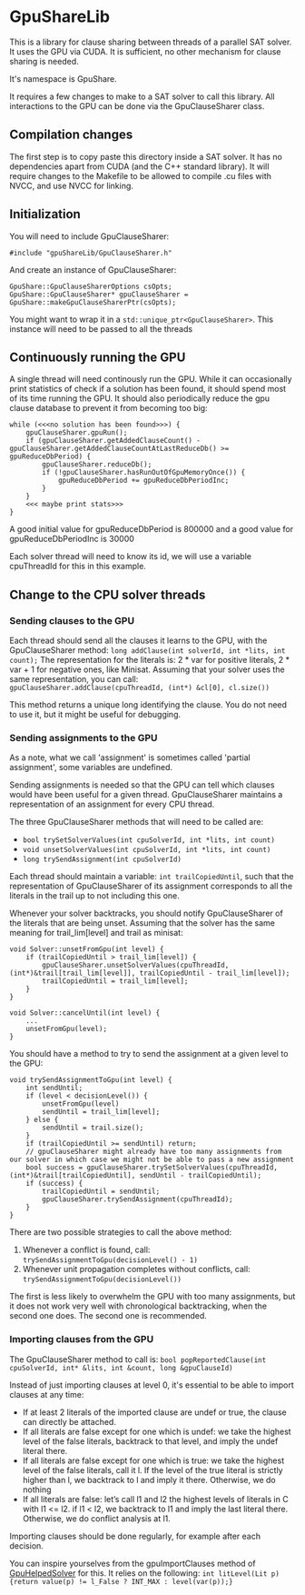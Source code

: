 # GpuShareLib

This is a library for clause sharing between threads of a parallel SAT solver. It uses the GPU via CUDA.
It is sufficient, no other mechanism for clause sharing is needed.

It's namespace is GpuShare.

It requires a few changes to make to a SAT solver to call this library. All interactions to the GPU can be done via the GpuClauseSharer class.

## Compilation changes
The first step is to copy paste this directory inside a SAT solver. It has no dependencies apart from CUDA (and the C++ standard library).
It will require changes to the Makefile to be allowed to compile .cu files with NVCC, and use NVCC for linking.

## Initialization

You will need to include GpuClauseSharer:
```
#include "gpuShareLib/GpuClauseSharer.h"
```

And create an instance of GpuClauseSharer:
```
GpuShare::GpuClauseSharerOptions csOpts;
GpuShare::GpuClauseSharer* gpuClauseSharer = GpuShare::makeGpuClauseSharerPtr(csOpts);
```

You might want to wrap it in a ```std::unique_ptr<GpuClauseSharer>```.
This instance will need to be passed to all the threads


## Continuously running the GPU
A single thread will need continously run the GPU. While it can occasionally print statistics of check if a solution has been found, it should spend most of its time running the GPU.
It should also periodically reduce the gpu clause database to prevent it from becoming too big:

```
while (<<<no solution has been found>>>) {
    gpuClauseSharer.gpuRun();
	if (gpuClauseSharer.getAddedClauseCount() - gpuClauseSharer.getAddedClauseCountAtLastReduceDb() >= gpuReduceDbPeriod) {
        gpuClauseSharer.reduceDb();
        if (!gpuClauseSharer.hasRunOutOfGpuMemoryOnce()) {
            gpuReduceDbPeriod += gpuReduceDbPeriodInc;
        }
    }
    <<< maybe print stats>>>
}
```
A good initial value for gpuReduceDbPeriod is 800000 and a good value for gpuReduceDbPeriodInc is 30000

Each solver thread will need to know its id, we will use a variable cpuThreadId for this in this example.

## Change to the CPU solver threads

### Sending clauses to the GPU
Each thread should send all the clauses it learns to the GPU, with the GpuClauseSharer method: ```long addClause(int solverId, int *lits, int count);```
The representation for the literals is: 2 * var for positive literals, 2 * var + 1 for negative ones, like Minisat.
Assuming that your solver uses the same representation, you can call: ``` gpuClauseSharer.addClause(cpuThreadId, (int*) &cl[0], cl.size())```

This method returns a unique long identifying the clause. You do not need to use it, but it might be useful for debugging.

### Sending assignments to the GPU
As a note, what we call 'assignment' is sometimes called 'partial assignment', some variables are undefined.

Sending assignments is needed so that the GPU can tell which clauses would have been useful for a given thread.
GpuClauseSharer maintains a representation of an assignment for every CPU thread.

The three GpuClauseSharer methods that will need to be called are:
- `bool trySetSolverValues(int cpuSolverId, int *lits, int count)` 
- `void unsetSolverValues(int cpuSolverId, int *lits, int count)`
- `long trySendAssignment(int cpuSolverId)`

Each thread should maintain a variable: `int trailCopiedUntil`, such that the representation of GpuClauseSharer of its assignment corresponds
to all the literals in the trail up to not including this one.

Whenever your solver backtracks, you should notify GpuClauseSharer of the literals that are being unset. Assuming that the solver has the same meaning for
trail_lim[level] and trail as minisat:

```
void Solver::unsetFromGpu(int level) {
    if (trailCopiedUntil > trail_lim[level]) {
        gpuClauseSharer.unsetSolverValues(cpuThreadId, (int*)&trail[trail_lim[level]], trailCopiedUntil - trail_lim[level]);
        trailCopiedUntil = trail_lim[level];
    }
}

void Solver::cancelUntil(int level) {
    ...
    unsetFromGpu(level);
}
```

You should have a method to try to send the assignment at a given level to the GPU:

```
void trySendAssignmentToGpu(int level) {
    int sendUntil;
    if (level < decisionLevel()) {
        unsetFromGpu(level)
        sendUntil = trail_lim[level];
    } else {
        sendUntil = trail.size();
    }
    if (trailCopiedUntil >= sendUntil) return;
    // gpuClauseSharer might already have too many assignments from our solver in which case we might not be able to pass a new assignment 
    bool success = gpuClauseSharer.trySetSolverValues(cpuThreadId, (int*)&trail[trailCopiedUntil], sendUntil - trailCopiedUntil);
    if (success) {
        trailCopiedUntil = sendUntil;
        gpuClauseSharer.trySendAssignment(cpuThreadId);
    }
}
```

There are two possible strategies to call the above method:
1. Whenever a conflict is found, call: ```trySendAssignmentToGpu(decisionLevel() - 1)```
2. Whenever unit propagation completes without conflicts, call: ```trySendAssignmentToGpu(decisionLevel())```

The first is less likely to overwhelm the GPU with too many assignments, but it does not work very well with chronological backtracking, when the second one does. The second one is recommended.

### Importing clauses from the GPU
The GpuClauseSharer method to call is: ``` bool popReportedClause(int cpuSolverId, int* &lits, int &count, long &gpuClauseId) ```

Instead of just importing clauses at level 0, it's essential to be able to import clauses at any time:

- If at least 2 literals of the imported clause are undef or true, the clause can directly be attached.
- If all literals are false except for one which is undef: we take the highest level of the false literals, backtrack to that level, and imply the undef literal there.
- If all literals are false except for one which is true: we take the highest level of the false literals, call it l. 
If the level of the true literal is strictly higher than l, we backtrack to l and imply it there. Otherwise, we do nothing
- If all literals are false: let’s call l1 and l2 the highest levels of literals in C with l1 <= l2.
if l1 < l2, we backtrack to l1 and imply the last literal there. Otherwise, we do conflict analysis at l1.

Importing clauses should be done regularly, for example after each decision.

You can inspire yourselves from the gpuImportClauses method of [GpuHelpedSolver](../glucose-syrup/gpu/GpuHelpedSolver.cc) for this.
It relies on the following: ```int litLevel(Lit p) {return value(p) != l_False ? INT_MAX : level(var(p));}```
